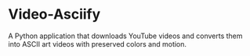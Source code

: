 # Video-Asciify
A Python application that downloads YouTube videos and converts them into ASCII art videos with preserved colors and motion.
